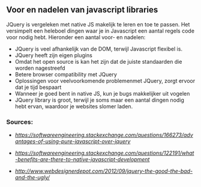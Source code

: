 ## Voor en nadelen van javascript libraries

JQuery is vergeleken met native JS makelijk te leren en toe te passen. Het versimpelt een heleboel dingen waar je in Javascript een aantal regels code voor nodig hebt. Hieronder een aantal voor- en nadelen:

- JQuery is veel afhankelijk van de DOM, terwijl Javascript flexibel is.
- JQuery heeft zijn eigen plugins
- Omdat het open source is kan het zijn dat de juiste standaarden die worden nagestreefd
- Betere browser compatibility met JQuery
- Oplossingen voor veelvoorkomende problemenmet JQuery, zorgt ervoor dat je tijd bespaart
- Wanneer je goed bent in native JS, kun je bugs makkelijker uit vogelen
- JQuery library is groot, terwijl je soms maar een aantal dingen nodig hebt ervan, waardoor je websites slomer laden.

### Sources: 

- *https://softwareengineering.stackexchange.com/questions/166273/advantages-of-using-pure-javascript-over-jquery*

- *https://softwareengineering.stackexchange.com/questions/122191/what-benefits-are-there-to-native-javascript-development*

- *http://www.webdesignerdepot.com/2012/09/jquery-the-good-the-bad-and-the-ugly/*